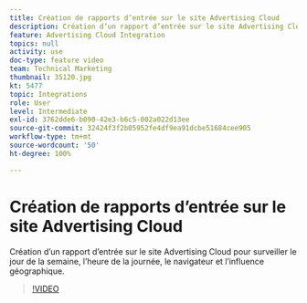 ```yaml
---
title: Création de rapports d’entrée sur le site Advertising Cloud
description: Création d’un rapport d’entrée sur le site Advertising Cloud pour surveiller le jour de la semaine, l’heure de la journée, le navigateur et l’influence géographique.
feature: Advertising Cloud Integration
topics: null
activity: use
doc-type: feature video
team: Technical Marketing
thumbnail: 35120.jpg
kt: 5477
topic: Integrations
role: User
level: Intermediate
exl-id: 3762dde6-b090-42e3-b6c5-002a022d13ee
source-git-commit: 32424f3f2b05952fe4df9ea91dcbe51684cee905
workflow-type: tm+mt
source-wordcount: '50'
ht-degree: 100%

---
```


# Création de rapports d’entrée sur le site Advertising Cloud

Création d’un rapport d’entrée sur le site Advertising Cloud pour surveiller le jour de la semaine, l’heure de la journée, le navigateur et l’influence géographique.

>[!VIDEO](https://video.tv.adobe.com/v/35120/?quality=12&learn=on)
